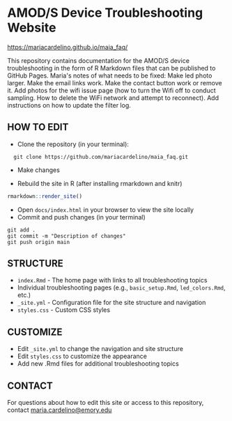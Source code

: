 # AMOD/S Device Troubleshooting Website

https://mariacardelino.github.io/maia_faq/ 

This repository contains documentation for the AMOD/S device troubleshooting in the form of R Markdown files that can be published to GitHub Pages.
Maria's notes of what needs to be fixed: Make led photo larger. Make the email links work. Make the contact button work or remove it. Add photos for the wifi issue page (how to turn the Wifi off to conduct sampling. How to delete the WiFi network and attempt to reconnect). Add instructions on how to update the filter log.

## HOW TO EDIT
- Clone the repository (in your terminal):
```
  git clone https://github.com/mariacardelino/maia_faq.git
```
- Make changes

- Rebuild the site in R (after installing rmarkdown and knitr)
```r
rmarkdown::render_site()
```
- Open `docs/index.html` in your browser to view the site locally
- Commit and push changes (in your terminal)
```
git add .
git commit -m "Description of changes"
git push origin main
```

## STRUCTURE

- `index.Rmd` - The home page with links to all troubleshooting topics
- Individual troubleshooting pages (e.g., `basic_setup.Rmd`, `led_colors.Rmd`, etc.)
- `_site.yml` - Configuration file for the site structure and navigation
- `styles.css` - Custom CSS styles

## CUSTOMIZE

- Edit `_site.yml` to change the navigation and site structure
- Edit `styles.css` to customize the appearance
- Add new .Rmd files for additional troubleshooting topics

## CONTACT

For questions about how to edit this site or access to this repository, contact maria.cardelino@emory.edu
